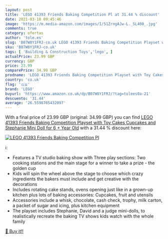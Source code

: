 ```yaml
---
layout: post
title: 'LEGO 41393 Friends Baking Competition Pl at 31.44 % discount'
date: 2021-03-18 09:45:46
image: 'https://m.media-amazon.com/images/I/51ZrngAJw-L._SL400_.jpg'
comments: true
category: ofertas
author: 'tole.es'
slug: 'B07W8Y1FRJ-co.uk LEGO 41393 Friends Baking Competition Playset with Toy...'
sku: 'B07W8Y1FRJ-co.uk'
tags: [ 'Building & Construction Toys','lego', ]
actualPrice: 23.99 GBP
currency: GBP
price: 23.99
comparePrice: 34.99 GBP
prodname: 'LEGO 41393 Friends Baking Competition Playset with Toy Cakes  Cupcakes and Stephanie Mini Doll for 6 + Year Old'
country: 'co.uk'
flag: '🇬🇧'
brand: 'LEGO'
buyurl: 'https://www.amazon.co.uk/dp/B07W8Y1FRJ/?tag=tolees0a-21'
descuento: '31.44'
average: '26.5598765432097'
---
```


With a final price of 23.99 GBP (original: 34.99 GBP) you can find [LEGO 41393 Friends Baking Competition Playset with Toy Cakes  Cupcakes and Stephanie Mini Doll for 6 + Year Old](https://www.amazon.co.uk/dp/B07W8Y1FRJ/?tag=tolees0a-21) with a  31.44 % discount here:

[![LEGO 41393 Friends Baking Competition Pl](https://m.media-amazon.com/images/I/51ZrngAJw-L._SL400_.jpg)](https://www.amazon.co.uk/dp/B07W8Y1FRJ/?tag=tolees0a-21)

ℹ️:

- Features a TV studio baking show with Three play sections: Two cooking stations and the main stage for a winner to take a prize - the golden cup
- Kids will spin the wheel above the stage to choose which crazy ingredients the bakers must include and get creative with the decorations
- Includes rotating cake stands, ovens opening just like in a grown-up kitchen plus lots of baking accessories: Cupcakes, fruit and utensils
- Accessories include a whisk, chocolate, cash check, trophy, milk carton, a packet of sugar and icing, plus kitchen equipment
- The playset includes Stephanie, David and a judge mini-dolls, to realistically recreate the baking TV shows kids watch with the whole family

[🛒 Buy it!!](https://www.amazon.co.uk/dp/B07W8Y1FRJ/?tag=tolees0a-21)
